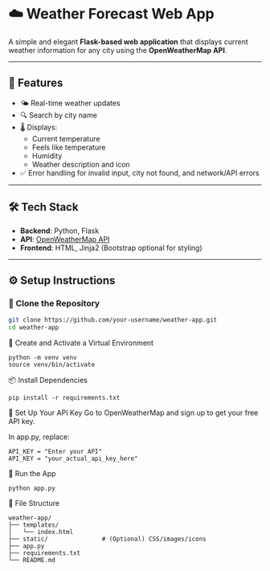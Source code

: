 # ☁️ Weather Forecast Web App

A simple and elegant **Flask-based web application** that displays current weather information for any city using the **OpenWeatherMap API**.

---

## 🚀 Features

- 🌤️ Real-time weather updates
- 🔍 Search by city name
- 🌡️ Displays:
  - Current temperature
  - Feels like temperature
  - Humidity
  - Weather description and icon
- ✅ Error handling for invalid input, city not found, and network/API errors

---

## 🛠 Tech Stack

- **Backend**: Python, Flask
- **API**: [OpenWeatherMap API](https://openweathermap.org/api)
- **Frontend**: HTML, Jinja2 (Bootstrap optional for styling)

---

## ⚙️ Setup Instructions

### 📁 Clone the Repository

```bash
git clone https://github.com/your-username/weather-app.git
cd weather-app
```
🐍 Create and Activate a Virtual Environment
```
python -m venv venv
source venv/bin/activate
```
📦 Install Dependencies
```
pip install -r requirements.txt

```
🔑 Set Up Your API Key
Go to OpenWeatherMap and sign up to get your free API key.

In app.py, replace:
```
API_KEY = "Enter your API"
API_KEY = "your_actual_api_key_here"

```
🏃 Run the App
```
python app.py
```
🧾 File Structure
```
weather-app/
├── templates/
│   └── index.html
├── static/               # (Optional) CSS/images/icons
├── app.py
├── requirements.txt
└── README.md
```




